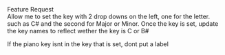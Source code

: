 <div class="tag-center">
    <span class="tag feature">Feature Request</span>
</div>
Allow me to set the key with 2 drop downs on the left, one for the letter.  such as C# and the second for Major or Minor.  Once the key is set, update the key names to reflect wether the key is C or B#

If the piano key isnt in the key that is set, dont put a label
